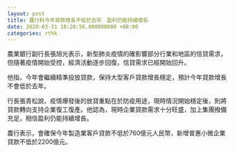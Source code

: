 ```yaml
---
layout: post
title: 農行料今年貸款增長不低於去年　盈利仍能持續增長
date: 2020-03-31 18:28:56.000000000 +08:00
categories: rthk
---
```


農業銀行副行長張旭光表示，新型肺炎疫情的確影響部分行業和地區的信貸需求，但隨著疫情開始受控，經濟活動逐步回復，信貸需求已經開始回升。

他指，今年會繼續精準投放貸款，保持大型客戶貸款增長穩定，預計今年貸款增長不會低於去年。

行長張青松說，疫情爆發後的放貸重點在於防疫用途，現時情況開始穩定後，則將貸款轉向支持企業復工復產。他認為，現時企業貸款需求十分旺盛，加上集團撥備充足，相信盈利仍能持續增長。

農行表示，會確保今年製造業客戶貸款不低於760億元人民幣，新增普惠小微企業貸款不低於2200億元。

